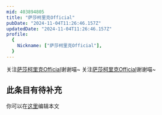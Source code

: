```yaml
---
mid: 403894805
title: "萨莎柯里克Official"
pubDate: "2024-11-04T11:26:46.157Z"
updatedDate: "2024-11-04T11:26:46.157Z"
profile:
  {
    Nickname: ["萨莎柯里克Official"],
  }
---
```


关注[萨莎柯里克Official](https://space.bilibili.com/403894805)谢谢喵~ 关注[萨莎柯里克Official](https://space.bilibili.com/403894805)谢谢喵~

## 此条目有待补充
你可以在[这里](https://github.com/Yuhanawa/VTuber.ICU/edit/master/src/content/v/萨莎柯里克Official/index.md)编辑本文
